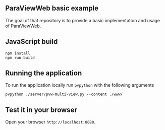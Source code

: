 ## ParaViewWeb basic example

The goal of that repository is to provide a basic implementation and usage of ParaViewWeb.

## JavaScript build

```
npm install
npm run build
```

## Running the application

To run the application locally run `pvpython` with the following arguments

```
pvpython ./server/pvw-multi-view.py --content ./www/ 
```

## Test it in your browser

Open your browser `http://localhost:8080`.
